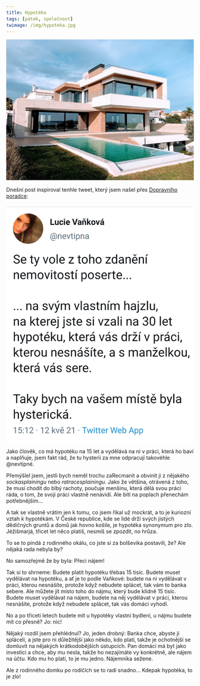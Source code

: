 ```yaml
---
title: Hypotéka
tags: [pátek, společnost]
twimage: /img/hypoteka.jpg
---
```


![cover](/img/hypoteka.jpg)

Dnešní post inspiroval tenhle tweet, který jsem našel přes [Dopravního poradce](https://twitter.com/DopravniPoradce/status/1392580285921996803):

![tweet](/img/hypoteka-tweet.jpg)

Jako člověk, co má hypotéku na 15 let a vydělává na ni v práci, která ho baví a naplňuje, jsem fakt rád, že tu hysterii za mne odpracují takovéhle @nevtipné.

Přemýšlel jsem, jestli bych neměl trochu zaRecmanit a obvinit ji z nějakého _sockasplainingu_ nebo _ratracesplainingu_. Jako že většina, otrávená z toho, že musí chodit do blbý rachoty, poučuje menšinu, která dělá svou práci ráda, o tom, že svoji práci vlastně nenávidí. Ale bití na poplach přenechám potřebnějším...

A tak se vlastně vrátím jen k tomu, co jsem říkal už mockrát, a to je kuriozní vztah k hypotékám. V České republice, kde se lidé drží svých jistých dědičných gruntů a domů jak hovno košile, je hypotéka synonymum pro zlo. Jéžišmarjá, třicet let něco platíš, nesmíš se zpozdit, no hrůza.

To se to pindá z rodinného okálu, co jste si za bolševika postavili, že? Ale nějaká rada nebyla by?

No samozřejmě že by byla: Přeci nájem!

Tak si to shrneme: Budete platit hypotéku třebas 15 tisíc. Budete muset vydělávat na hypotéku, a ať je to podle Vaňkové: budete na ni vydělávat v práci, kterou nesnášíte, protože když nebudete splácet, tak vám to banka sebere. Ale můžete jít místo toho do nájmu, který bude klidně 15 tisíc. Budete muset vydělávat na nájem, budete na něj vydělávat v práci, kterou nesnášíte, protože když nebudete splácet, tak vás domácí vyhodí.

No a po třiceti letech budete mít u hypotéky vlastní bydlení, u nájmu budete mít co přesně? Jo: nic!

Nějaký rozdíl jsem přehlédnul? Jo, jeden drobný: Banka chce, abyste jí spláceli, a jste pro ni důležitější jako někdo, kdo platí, takže je ochotnější se domluvit na nějakých krátkodobějších ústupcích. Pan domácí má byt jako investici a chce, aby mu nesla, takže ho nezajímáte vy konkrétně, ale nájem na účtu. Kdo mu ho platí, to je mu jedno. Nájemníka sežene.

Ale z rodinného domku po rodičích se to radí snadno... Kdepak hypotéka, to je zlo!
